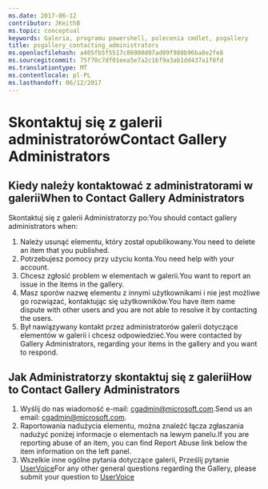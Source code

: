 ```yaml
---
ms.date: 2017-06-12
contributor: JKeithB
ms.topic: conceptual
keywords: Galeria, programu powershell, polecenia cmdlet, psgallery
title: psgallery_contacting_administrators
ms.openlocfilehash: a405fb5f5517c86900d07ad09f980b96ba8e2fe8
ms.sourcegitcommit: 75f70c7df01eea5e7a2c16f9a3ab1dd437a1f8fd
ms.translationtype: MT
ms.contentlocale: pl-PL
ms.lasthandoff: 06/12/2017
---
```

# <a name="contact-gallery-administrators"></a><span data-ttu-id="8e214-103">Skontaktuj się z galerii administratorów</span><span class="sxs-lookup"><span data-stu-id="8e214-103">Contact Gallery Administrators</span></span>

## <a name="when-to-contact-gallery-administrators"></a><span data-ttu-id="8e214-104">Kiedy należy kontaktować z administratorami w galerii</span><span class="sxs-lookup"><span data-stu-id="8e214-104">When to Contact Gallery Administrators</span></span>

<span data-ttu-id="8e214-105">Skontaktuj się z galerii Administratorzy po:</span><span class="sxs-lookup"><span data-stu-id="8e214-105">You should contact gallery administrators when:</span></span>

1. <span data-ttu-id="8e214-106">Należy usunąć elementu, który został opublikowany.</span><span class="sxs-lookup"><span data-stu-id="8e214-106">You need to delete an item that you published.</span></span>
2. <span data-ttu-id="8e214-107">Potrzebujesz pomocy przy użyciu konta.</span><span class="sxs-lookup"><span data-stu-id="8e214-107">You need help with your account.</span></span>
3. <span data-ttu-id="8e214-108">Chcesz zgłosić problem w elementach w galerii.</span><span class="sxs-lookup"><span data-stu-id="8e214-108">You want to report an issue in the items in the gallery.</span></span>
4. <span data-ttu-id="8e214-109">Masz sporów nazwę elementu z innymi użytkownikami i nie jest możliwe go rozwiązać, kontaktując się użytkowników.</span><span class="sxs-lookup"><span data-stu-id="8e214-109">You have item name dispute with other users and you are not able to resolve it by contacting the users.</span></span>
5. <span data-ttu-id="8e214-110">Był nawiązywany kontakt przez administratorów galerii dotyczące elementów w galerii i chcesz odpowiedzieć.</span><span class="sxs-lookup"><span data-stu-id="8e214-110">You were contacted by Gallery Administrators, regarding your items in the gallery and you want to respond.</span></span>

## <a name="how-to-contact-gallery-administrators"></a><span data-ttu-id="8e214-111">Jak Administratorzy skontaktuj się z galerii</span><span class="sxs-lookup"><span data-stu-id="8e214-111">How to Contact Gallery Administrators</span></span>

1. <span data-ttu-id="8e214-112">Wyślij do nas wiadomość e-mail: cgadmin@microsoft.com.</span><span class="sxs-lookup"><span data-stu-id="8e214-112">Send us an email: cgadmin@microsoft.com.</span></span>
2. <span data-ttu-id="8e214-113">Raportowania nadużycia elementu, można znaleźć łącza zgłaszania nadużyć poniżej informacje o elementach na lewym panelu.</span><span class="sxs-lookup"><span data-stu-id="8e214-113">If you are reporting abuse of an item, you can find Report Abuse link below the item information on the left panel.</span></span>
3. <span data-ttu-id="8e214-114">Wszelkie inne ogólne pytania dotyczące galerii, Prześlij pytanie [UserVoice](http://windowsserver.uservoice.com/forums/301869-powershell)</span><span class="sxs-lookup"><span data-stu-id="8e214-114">For any other general questions regarding the Gallery, please submit your question to [UserVoice](http://windowsserver.uservoice.com/forums/301869-powershell)</span></span>

